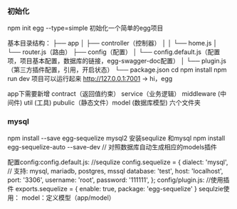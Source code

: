 ### 初始化
  npm init egg --type=simple  初始化一个简单的egg项目

  基本目录结构：
    ├── app
    │ ├── controller（控制器）
    │ │ └── home.js
    │ └── router.js（路由）
    ├── config（配置）
    │ └── config.default.js（配置项，项目基本配置，数据库的链接，egg-swagger-doc配置）
    │ └── plugin.js（第三方插件配置，引用，开启状态）
    └── package.json
  cd 
  npm install
  npm run dev 
  项目可以运行起来 http://127.0.0.1:7001  -> hi，egg

  app下需要新增 contract（返回值约束） service（业务逻辑）  middleware (中间件) util (工具) pubulic（静态文件）model (数据库模型) 六个文件夹

### mysql
  npm install --save egg-sequelize  mysql2  安装sequlize 和mysql
  npm install egg-sequelize-auto --save-dev // 对照数据库自动生成相应的models插件


  配置config:config.default.js:
    //sequlize
     config.sequelize = {
        dialect: 'mysql', // 支持: mysql, mariadb, postgres, mssql
        database: 'test',
         host: 'localhost',
         port: '3306',
         username: 'root',
          password: '111111',
       };
  config/plugin.js:  //使用插件
    exports.sequelize = {
      enable: true,
      package: 'egg-sequelize'
    }
  sequlzie使用：
    model：定义模型（app/model）

